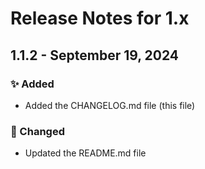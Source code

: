 # Release Notes for 1.x

## 1.1.2 - September 19, 2024

### ✨ Added

- Added the CHANGELOG.md file (this file)

### 📝 Changed

- Updated the README.md file
